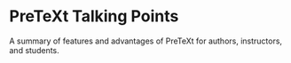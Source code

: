 # PreTeXt Talking Points

A summary of features and advantages of PreTeXt for authors, instructors, and students.
